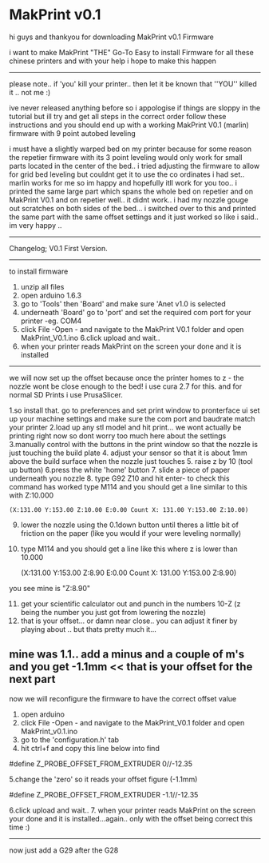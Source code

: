 # MakPrint v0.1

hi guys and thankyou for downloading MakPrint v0.1 Firmware

i want to make MakPrint "THE" Go-To Easy to install Firmware for all these chinese printers and with your help i hope to make this happen

---------------------------------------------------------------------------------------------------------------------------------------------
 please note.. if 'you' kill your printer.. then let it be known that ''YOU'' killed it .. not me :)

ive never released anything before so i appologise if things are sloppy in the tutorial but ill try and get all steps in the correct order
follow these instructions and you should end up with a working MakPrint V0.1 (marlin) firmware with 9 point autobed leveling

i must have a slightly warped bed on my printer because for some reason the repetier firmware with its 3 point leveling would only work for 
small parts located in the center of the bed.. i tried adjusting the firmware to allow for grid bed leveling but couldnt get it to use the
co ordinates i had set.. marlin works for me so im happy and hopefully itll work for you too.. 
i printed the same large part which spans the whole bed on repetier and on MakPrint V0.1 and on repetier well.. it didnt work.. i had my nozzle
gouge out scratches on both sides of the bed... i switched over to this and printed the same part with the same offset settings and it just worked
 so like i said.. im very happy ..

------------------------------------------------------------------------------------------------------------------------------------------------------
Changelog;
V0.1 First Version.

-----------------------------------------------------------------------------------------------------------------------------------------------------------

to install firmware

1. unzip all files
2. open arduino 1.6.3
3. go to 'Tools' then 'Board' and make sure 'Anet v1.0 is selected
4. underneath 'Board' go to 'port' and set the required com port for your printer -eg. COM4
5. click File -Open - and navigate to the MakPrint V0.1 folder and open MakPrint_V0.1.ino
6.click upload and wait..
7. when your printer reads MakPrint on the screen your done and it is installed
-----------------------------------------------------------------------------------------------------------------------------------------------------------
we will now set up the offset because once the printer homes to z - the nozzle wont be close enough to the bed! 
i use cura 2.7 for this.
and for normal SD Prints i use PrusaSlicer.

1.so install that. go to preferences and set print window to pronterface ui
	set up your machine settings and make sure the com port and baudrate match your printer
2.load up any stl model and hit print... we wont actually be printing right now so dont worry too much here about the settings
3.manually control with the buttons in the print window so that the nozzle is just touching the build plate
4. adjust your sensor so that it is about 1mm above the build surface when the nozzle just touches
5. raise z by 10 (tool up button) 
6.press the white 'home' button
7. slide a piece of paper underneath you nozzle
8. type G92 Z10 and hit enter- to check this command has worked type M114 and you should get a line similar to  this with Z:10.000

 	(X:131.00 Y:153.00 Z:10.00 E:0.00 Count X: 131.00 Y:153.00 Z:10.00)

9. lower the nozzle using the 0.1down button until theres a little bit of friction on the paper (like you would if your were leveling normally)
10. type M114 and you should get a line like this where z is lower than 10.000

	(X:131.00 Y:153.00 Z:8.90 E:0.00 Count X: 131.00 Y:153.00 Z:8.90)
	
you see mine is  "Z:8.90"

11. get your scientific calculator out and punch in the numbers 10-Z (z being the number you just got from lowering the nozzle) 
12. that is your offset... or damn near close.. you can adjust it finer by playing about .. but thats pretty much it...

mine was 1.1.. add a minus and a couple of m's and you get -1.1mm << that is your offset for the next part
-------------------------------------------------------------------------------------------------------------------------------------------------------------
now we will reconfigure the firmware to have the correct offset value

1. open arduino
2. click File -Open - and navigate to the MakPrint_V0.1 folder and open MakPrint_v0.1.ino
3. go to the 'configuration.h' tab 
4. hit ctrl+f and copy this line below into find

#define Z_PROBE_OFFSET_FROM_EXTRUDER 		0//-12.35

5.change the 'zero' so it reads your offset figure (-1.1mm)

#define Z_PROBE_OFFSET_FROM_EXTRUDER 		-1.1//-12.35
	
6.click upload and wait..
7. when your printer reads MakPrint on the screen your done and it is installed...again.. only with the offset being correct this time :)

-------------------------------------------------------------------------------------------------------------------------------------------------------------

now just add a G29 after the G28 
